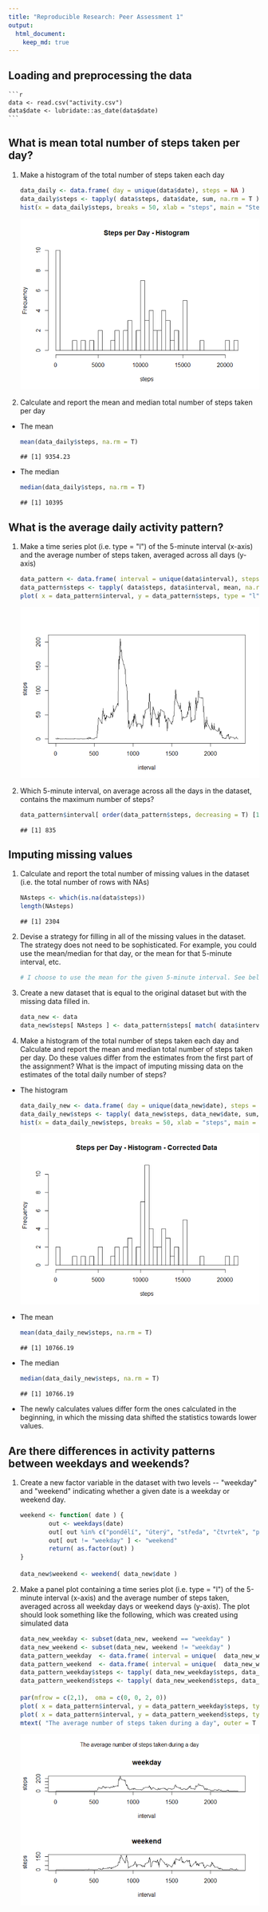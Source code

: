 ```yaml
---
title: "Reproducible Research: Peer Assessment 1"
output: 
  html_document:
    keep_md: true
---
```


<!-- indents the code chunks -->






## Loading and preprocessing the data
    
    ```r
    data <- read.csv("activity.csv")
    data$date <- lubridate::as_date(data$date)
    ```




## What is mean total number of steps taken per day?

1. Make a histogram of the total number of steps taken each day
    
    ```r
    data_daily <- data.frame( day = unique(data$date), steps = NA )
    data_daily$steps <- tapply( data$steps, data$date, sum, na.rm = T )
    hist(x = data_daily$steps, breaks = 50, xlab = "steps", main = "Steps per Day - Histogram")
    ```
    
    ![](PA1_template_files/figure-html/unnamed-chunk-3-1.png)<!-- -->

2. Calculate and report the mean and median total number of steps taken per day

- The mean 
    
    ```r
    mean(data_daily$steps, na.rm = T)
    ```
    
    ```
    ## [1] 9354.23
    ```

- The median
    
    ```r
    median(data_daily$steps, na.rm = T)
    ```
    
    ```
    ## [1] 10395
    ```





## What is the average daily activity pattern?

1. Make a time series plot (i.e. type = "l") of the 5-minute interval (x-axis) and the average number of steps taken, averaged across all days (y-axis)
    
    ```r
    data_pattern <- data.frame( interval = unique(data$interval), steps = NA )
    data_pattern$steps <- tapply( data$steps, data$interval, mean, na.rm = T )
    plot( x = data_pattern$interval, y = data_pattern$steps, type = "l", xlab = "interval", ylab = "steps" )
    ```
    
    ![](PA1_template_files/figure-html/unnamed-chunk-6-1.png)<!-- -->

2. Which 5-minute interval, on average across all the days in the dataset, contains the maximum number of steps?
    
    ```r
    data_pattern$interval[ order(data_pattern$steps, decreasing = T) [1] ]
    ```
    
    ```
    ## [1] 835
    ```




## Imputing missing values

1. Calculate and report the total number of missing values in the dataset (i.e. the total number of rows with NAs)
    
    ```r
    NAsteps <- which(is.na(data$steps))
    length(NAsteps)
    ```
    
    ```
    ## [1] 2304
    ```

2. Devise a strategy for filling in all of the missing values in the dataset. The strategy does not need to be sophisticated. For example, you could use the mean/median for that day, or the mean for that 5-minute interval, etc.
    
    ```r
    # I choose to use the mean for the given 5-minute interval. See below.
    ```

3. Create a new dataset that is equal to the original dataset but with the missing data filled in.
    
    ```r
    data_new <- data
    data_new$steps[ NAsteps ] <- data_pattern$steps[ match( data$interval[ NAsteps ] , data_pattern$interval ) ]
    ```

4. Make a histogram of the total number of steps taken each day and Calculate and report the mean and median total number of steps taken per day. Do these values differ from the estimates from the first part of the assignment? What is the impact of imputing missing data on the estimates of the total daily number of steps?

- The histogram
    
    ```r
    data_daily_new <- data.frame( day = unique(data_new$date), steps = NA )
    data_daily_new$steps <- tapply( data_new$steps, data_new$date, sum, na.rm = T )
    hist(x = data_daily_new$steps, breaks = 50, xlab = "steps", main = "Steps per Day - Histogram - Corrected Data")
    ```
    
    ![](PA1_template_files/figure-html/unnamed-chunk-11-1.png)<!-- -->

- The mean 
    
    ```r
    mean(data_daily_new$steps, na.rm = T)
    ```
    
    ```
    ## [1] 10766.19
    ```

- The median
    
    ```r
    median(data_daily_new$steps, na.rm = T)
    ```
    
    ```
    ## [1] 10766.19
    ```

- The newly calculates values differ form the ones calculated in the beginning, in which the missing data shifted the statistics towards lower values.




## Are there differences in activity patterns between weekdays and weekends?

1. Create a new factor variable in the dataset with two levels -- "weekday" and "weekend" indicating whether a given date is a weekday or weekend day.
    
    ```r
    weekend <- function( date ) {
            out <- weekdays(date)
            out[ out %in% c("pondělí", "úterý", "středa", "čtvrtek", "pátek") ] <- "weekday"
            out[ out != "weekday" ] <- "weekend"
            return( as.factor(out) )
    }
    
    data_new$weekend <- weekend( data_new$date )
    ```

2. Make a panel plot containing a time series plot (i.e. type = "l") of the 5-minute interval (x-axis) and the average number of steps taken, averaged across all weekday days or weekend days (y-axis). The plot should look something like the following, which was created using simulated data

    
    ```r
    data_new_weekday <- subset(data_new, weekend == "weekday" )
    data_new_weekend <- subset(data_new, weekend != "weekday" )
    data_pattern_weekday  <- data.frame( interval = unique(  data_new_weekday$interval), steps = NA )
    data_pattern_weekend  <- data.frame( interval = unique(  data_new_weekend$interval), steps = NA )
    data_pattern_weekday$steps <- tapply( data_new_weekday$steps, data_new_weekday$interval, mean, na.rm = T )
    data_pattern_weekend$steps <- tapply( data_new_weekend$steps, data_new_weekend$interval, mean, na.rm = T )
    
    par(mfrow = c(2,1),  oma = c(0, 0, 2, 0))
    plot( x = data_pattern$interval, y = data_pattern_weekday$steps, type = "l", xlab = "interval", ylab = "steps", main = "weekday" )
    plot( x = data_pattern$interval, y = data_pattern_weekend$steps, type = "l", xlab = "interval", ylab = "steps", main = "weekend" )
    mtext( "The average number of steps taken during a day", outer = T )  
    ```
    
    ![](PA1_template_files/figure-html/unnamed-chunk-15-1.png)<!-- -->





